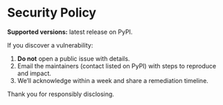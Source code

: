 # Security Policy

**Supported versions:** latest release on PyPI.

If you discover a vulnerability:
1) **Do not** open a public issue with details.
2) Email the maintainers (contact listed on PyPI) with steps to reproduce and impact.
3) We’ll acknowledge within a week and share a remediation timeline.

Thank you for responsibly disclosing.
